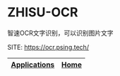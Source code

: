# ZHISU-OCR

 智速OCR文字识别，可以识别图片文字

 SITE: https://ocr.psing.tech/

 | [Applications](https://portable-linux-apps.github.io/apps.html) | [Home](https://portable-linux-apps.github.io)
 | --- | --- |

